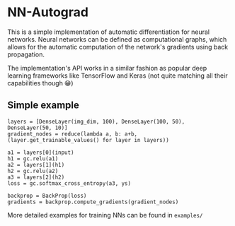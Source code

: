 # NN-Autograd

This is a simple implementation of automatic differentiation for neural networks. Neural networks can be defined as
computational graphs, which allows for the automatic computation of the network's gradients using back propagation.

The implementation's API works in a similar fashion as popular deep learning frameworks like TensorFlow and Keras (not quite matching all their capabilities though 😁)

## Simple example

```
layers = [DenseLayer(img_dim, 100), DenseLayer(100, 50), DenseLayer(50, 10)]
gradient_nodes = reduce(lambda a, b: a+b, (layer.get_trainable_values() for layer in layers))

a1 = layers[0](input)
h1 = gc.relu(a1)
a2 = layers[1](h1)
h2 = gc.relu(a2)
a3 = layers[2](h2)
loss = gc.softmax_cross_entropy(a3, ys)

backprop = BackProp(loss)
gradients = backprop.compute_gradients(gradient_nodes)
```

More detailed examples for training NNs can be found in `examples/`
